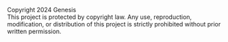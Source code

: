 Copyright 2024 Genesis  
This project is protected by copyright law. Any use, reproduction, modification, or distribution of this project is strictly prohibited without prior written permission.